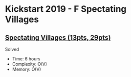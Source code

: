 # Kickstart 2019 - F Spectating Villages

## [Spectating Villages (13pts, 29pts)](https://codingcompetitions.withgoogle.com/kickstart/round/0000000000050edc/000000000018666b)

Solved

* Time: 6 hours
* Complexity: O(V)
* Memory: O(V)

